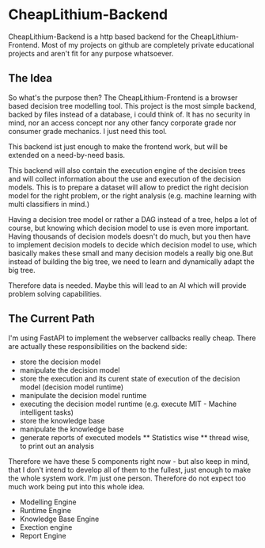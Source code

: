 # CheapLithium-Backend

CheapLithium-Backend is a http based backend for the CheapLithium-Frontend. Most of my projects 
on github are completely private educational projects and aren't fit for any purpose whatsoever.

## The Idea

So what's the purpose then? The CheapLithium-Frontend is a browser based decision tree modelling 
tool. This project is the most simple backend, backed by files instead of a database, i could 
think of. It has no security in mind, nor an access concept nor any other fancy corporate grade 
nor consumer grade mechanics. I just need this tool.

This backend ist just enough to make the frontend work, but will be extended on a need-by-need basis.

This backend will also contain the execution engine of the decision trees and will collect 
information about the use and execution of the decision models. This is to prepare a dataset
will allow to predict the right decision model for the right problem, or the right analysis
(e.g. machine learning with multi classifiers in mind.)

Having a decision tree model or rather a DAG instead of a tree, helps a lot of course, but knowing
which decision model to use is even more important. Having thousands of decision models doesn't do
much, but you then have to implement decision models to decide which decision model to use, which
basically makes these small and many decision models a really big one.But instead of building the
big tree, we need to learn and dynamically adapt the big tree. 

Therefore data is needed. Maybe this will lead to an AI which will provide problem solving 
capabilities.

## The Current Path

I'm using FastAPI to implement the webserver callbacks really cheap. There are actually these
responsibilities on the backend side:

* store the decision model
* manipulate the decision model
* store the execution and its curent state of execution of the decision model (decision model runtime)
* manipulate the decision model runtime
* executing the decision model runtime (e.g. execute MIT - Machine intelligent tasks)
* store the knowledge base
* manipulate the knowledge base
* generate reports of executed models
** Statistics wise
** thread wise, to print out an analysis 

Therefore we have these 5 components right now - but also keep in mind, that I don't intend 
to develop all of them to the fullest, just enough to make the whole system work. I'm just 
one person. Therefore do not expect too much work being put into this whole idea.

* Modelling Engine
* Runtime Engine
* Knowledge Base Engine
* Exection engine
* Report Engine  